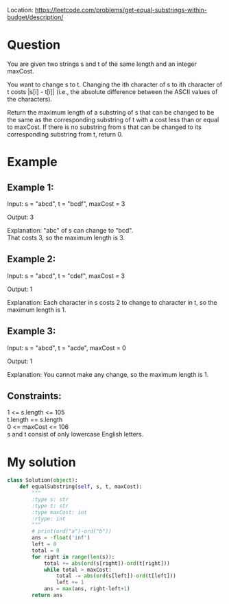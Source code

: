 Location: https://leetcode.com/problems/get-equal-substrings-within-budget/description/
# Question
You are given two strings s and t of the same length and an integer maxCost.

You want to change s to t. Changing the ith character of s to ith character of t costs |s[i] - t[i]| (i.e., the absolute difference between the ASCII values of the characters).

Return the maximum length of a substring of s that can be changed to be the same as the corresponding substring of t with a cost less than or equal to maxCost. If there is no substring from s that can be changed to its corresponding substring from t, return 0.

 
# Example

## Example 1:

Input: s = "abcd", t = "bcdf", maxCost = 3

Output: 3

Explanation: "abc" of s can change to "bcd".\
That costs 3, so the maximum length is 3.

## Example 2:

Input: s = "abcd", t = "cdef", maxCost = 3

Output: 1

Explanation: Each character in s costs 2 to change to character in t,  so the maximum length is 1.

## Example 3:

Input: s = "abcd", t = "acde", maxCost = 0

Output: 1

Explanation: You cannot make any change, so the maximum length is 1.
 

## Constraints:

1 <= s.length <= 105\
t.length == s.length\
0 <= maxCost <= 106\
s and t consist of only lowercase English letters.
 

# My solution 
```python
class Solution(object):
    def equalSubstring(self, s, t, maxCost):
        """
        :type s: str
        :type t: str
        :type maxCost: int
        :rtype: int
        """
        # print(ord("a")-ord("b"))
        ans = -float('inf')
        left = 0
        total = 0
        for right in range(len(s)):
            total += abs(ord(s[right])-ord(t[right]))
            while total > maxCost:
                total -= abs(ord(s[left])-ord(t[left]))
                left += 1
            ans = max(ans, right-left+1)
        return ans
```

